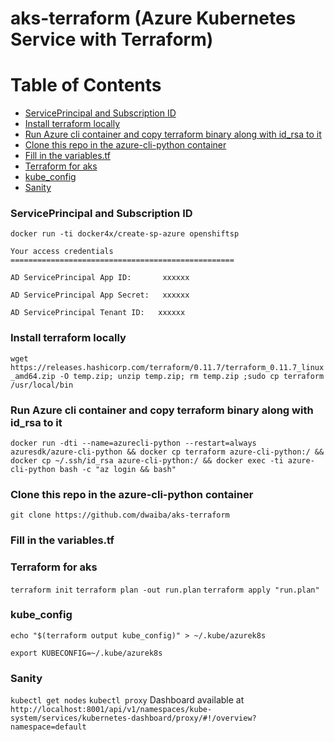 # aks-terraform (Azure Kubernetes Service with Terraform)


Table of Contents
=================

* [ServicePrincipal and Subscription ID](#serviceprincipal-and-subscription-id)
* [Install terraform locally](#install-terraform-locally)
* [ Run Azure cli container and  copy terraform binary along with id_rsa to it](#run-azure-cli-container-and-copy-terraform-binary-along-with-id_rsa-to-it)
* [Clone this repo in the azure-cli-python container](#clone-this-repo-in-the-azure-cli-python-container)
* [Fill in the variables.tf](#fill-in-the-variables.tf)
* [Terraform for aks](#terraform-for-aks)
* [kube_config](#kube_config)
* [Sanity](#sanity)

### ServicePrincipal and Subscription ID
`docker run -ti docker4x/create-sp-azure openshiftsp`

`Your access credentials ==================================================`

`AD ServicePrincipal App ID:       xxxxxx `

`AD ServicePrincipal App Secret:   xxxxxx `

`AD ServicePrincipal Tenant ID:   xxxxxx`

### Install terraform locally
`wget https://releases.hashicorp.com/terraform/0.11.7/terraform_0.11.7_linux_amd64.zip -O temp.zip; unzip temp.zip; rm temp.zip ;sudo cp terraform /usr/local/bin`

### Run Azure cli container and copy terraform binary along with id_rsa to it

`docker run -dti --name=azurecli-python --restart=always azuresdk/azure-cli-python && docker cp terraform azure-cli-python:/ && docker cp ~/.ssh/id_rsa azure-cli-python:/ && docker exec -ti azure-cli-python bash -c "az login && bash"`

### Clone this repo in the azure-cli-python container
`git clone https://github.com/dwaiba/aks-terraform`

### Fill in the variables.tf 

### Terraform for aks
`terraform init`
`terraform plan -out run.plan`
`terraform apply "run.plan"`

### kube_config
`echo "$(terraform output kube_config)" > ~/.kube/azurek8s`

`export KUBECONFIG=~/.kube/azurek8s`

### Sanity
`kubectl get nodes`
`kubectl proxy`
Dashboard available at `http://localhost:8001/api/v1/namespaces/kube-system/services/kubernetes-dashboard/proxy/#!/overview?namespace=default`
